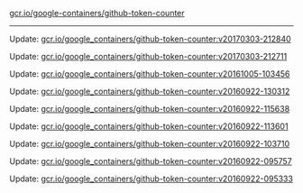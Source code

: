 [gcr.io/google-containers/github-token-counter](https://hub.docker.com/r/cruse/github-token-counter/tags/) 

----
Update: [gcr.io/google_containers/github-token-counter:v20170303-212840](https://hub.docker.com/r/cruse/github-token-counter/tags/)

Update: [gcr.io/google_containers/github-token-counter:v20170303-212711](https://hub.docker.com/r/cruse/github-token-counter/tags/)

Update: [gcr.io/google_containers/github-token-counter:v20161005-103456](https://hub.docker.com/r/cruse/github-token-counter/tags/)

Update: [gcr.io/google_containers/github-token-counter:v20160922-130312](https://hub.docker.com/r/cruse/github-token-counter/tags/)

Update: [gcr.io/google_containers/github-token-counter:v20160922-115638](https://hub.docker.com/r/cruse/github-token-counter/tags/)

Update: [gcr.io/google_containers/github-token-counter:v20160922-113601](https://hub.docker.com/r/cruse/github-token-counter/tags/)

Update: [gcr.io/google_containers/github-token-counter:v20160922-103710](https://hub.docker.com/r/cruse/github-token-counter/tags/)

Update: [gcr.io/google_containers/github-token-counter:v20160922-095757](https://hub.docker.com/r/cruse/github-token-counter/tags/)

Update: [gcr.io/google_containers/github-token-counter:v20160922-095333](https://hub.docker.com/r/cruse/github-token-counter/tags/)

